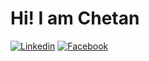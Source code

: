 
<!--
<p align="center">
  <img width="1000" height="500" src="https://github.com/chetanpandey1266/chetanpandey1266/blob/master/intro1.gif">
</p>
-->

<div>
  <h1> Hi! I am Chetan </h1>
  <span>
    <a href=""><img src="https://github.com/chetanpandey1266/chetanpandey1266/tree/master/icons/linkedin.png" alt="Linkedin"></a>
    <a href=""><img src="https://github.com/chetanpandey1266/chetanpandey1266/tree/master/icons/facebook.png" alt="Facebook"></a>
   </span>
  
</div>





<!--
**chetanpandey1266/chetanpandey1266** is a ✨ _special_ ✨ repository because its `README.md` (this file) appears on your GitHub profile.

Here are some ideas to get you started:

- 🔭 I’m currently working on ...
- 🌱 I’m currently learning ...
- 👯 I’m looking to collaborate on ...
- 🤔 I’m looking for help with ...
- 💬 Ask me about ...
- 📫 How to reach me: ...
- 😄 Pronouns: ...
- ⚡ Fun fact: ...
-->

